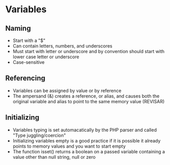 # Variables

## Naming
* Start with a "$"
* Can contain letters, numbers, and underscores
* Must start with letter or underscore and by convention should start with lower case letter or underscore
* Case-sensitive

## Referencing
* Variables can be assigned by value or by reference
* The ampersand (&) creates a reference, or alias, and causes both the original variable and alias to point to the same memory value (REVISAR)

## Initializing
* Variables typing is set automacatically by the PHP parser and called "Type juggling/coercion"
* Initializing variables empty is a good practice if it is possible it already points to memory values and you want to start empty
* The function isset() returns a boolean on a passed variable containing a value other than null string, null or zero

